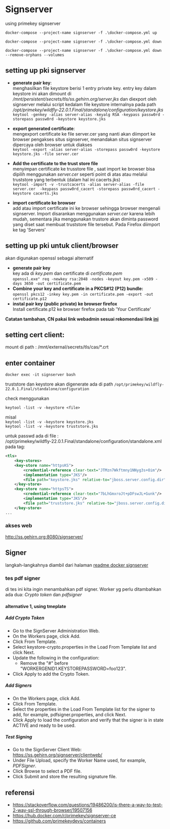 # Signserver

using primekey signserver

`docker-compose --project-name signserver -f .\docker-compose.yml up`

`docker-compose --project-name signserver -f .\docker-compose.yml down`

`docker-compose --project-name signserver -f .\docker-compose.yml down --remove-orphans --volumes`


## setting up pki signserver

 - **generate pair key**:   
   menghasilkan file keystore berisi 1 entry private key. entry key dalam keystore ini akan dimount di */mnt/persistent/secrets/tls/ss.gehirn.org/server.jks* dan diexport oleh signserver melalui script kedalam file keystore internalnya pada path */opt/primekey/wildfly-22.0.1.Final/standalone/configuration/keystore.jks*      
  `keytool -genkey -alias server-alias -keyalg RSA -keypass passw0rd -storepass passw0rd -keystore keystore.jks`

 - **export generated certificate**:   
   mengexport certificate ke file server.cer yang nanti akan diimport ke browser pengakses situs signserver, menandakan situs signserver dipercaya oleh browser untuk diakses   
   `keytool -export -alias server-alias -storepass passw0rd -keystore keystore.jks -file server.cer`
 - **Add the certificate to the trust store file**  
   menyimpan certificate ke trusstore file , saat import ke browser bisa dipilih menggunakan *server.cer* seperti point di atas atau melalui truststore yang terbentuk (dalam hal ini cacerts.jks)   
   `keytool -import -v -trustcacerts -alias server-alias -file server.cer  -keypass passw0rd_cacert -storepass passw0rd_cacert -keystore cacerts.jks`
 - **import certificate ke browser**   
   add atau import certificate ini ke browser sehingga browser mengenali signserver. Import disarankan menggunakan *server.cer* karena lebih mudah, sementara jika menggunakan trustore akan diminta password yang diset saat membuat truststore file tersebut. Pada Firefox diimport ke tag 'Servers'

## setting up pki untuk client/browser

akan digunakan openssl sebagai alternatif
 - **generate pair key**   
   key ada di *key.pem* dan certificate di *certificate.pem*   
   `openssl.exe" req -newkey rsa:2048 -nodes -keyout key.pem -x509 -days 3650 -out certificate.pem`
 - **Combine your key and certificate in a PKCS#12 (P12) bundle:**   
   `openssl pkcs12 -inkey key.pem -in certificate.pem -export -out certificate.p12`
 - **instal pair key (public private) ke browser firefox**   
   Install certificate.p12 ke browser firefox pada tab 'Your Certificate'
 

**Catatan tambahan, CN pakai link webadmin sesuai rekomendasi link [ini](https://stackoverflow.com/questions/19486200/is-there-a-way-to-test-2-way-ssl-through-browser/19507156)**

## setting cert client:

mount di path : /mnt/external/secrets/tls/cas/*.crt

## enter container

`docker exec -it signserver bash`

truststore dan keystore akan digenerate ada di path `/opt/primekey/wildfly-22.0.1.Final/standalone/configuration`

check menggunakan 

`keytool -list -v -keystore <file>`

misal   
`keytool -list -v -keystore keystore.jks`   
`keytool -list -v -keystore truststore.jks`   

untuk passwd ada di file :   
/opt/primekey/wildfly-22.0.1.Final/standalone/configuration/standalone.xml   
pada tag:   

```xml
<tls>
    <key-stores>
    <key-store name="httpsKS">
        <credential-reference clear-text="JTMzn7Wkftmny1NNyg3s+Oim"/>
        <implementation type="JKS"/>
        <file path="keystore.jks" relative-to="jboss.server.config.dir"/>
    </key-store>
    <key-store name="httpsTS">
        <credential-reference clear-text="7bLhGmxroJt+pDFswJL+Gunk"/>
        <implementation type="JKS"/>
        <file path="truststore.jks" relative-to="jboss.server.config.dir"/>
    </key-store>
...
```


### akses web

http://ss.gehirn.org:8080/signserver/

## Signer

langkah-langkahnya diambil dari halaman [readme docker signserver](https://hub.docker.com/r/primekey/signserver-ce) 

### tes pdf signer 

di tes ini kita ingin menambahkan pdf signer. Worker yg perlu ditambahkan ada dua: *Crypto token* dan *pdfsigner*

#### alternative 1, using tmeplate

##### Add Crypto Token

 - Go to the SignServer Administration Web.
 - On the Workers page, click Add.
 - Click From Template.
 - Select keystore-crypto.properties in the Load From Template list and click Next.
 - Update the following in the configuration:
    - Remove the "#" before "WORKERGENID1.KEYSTOREPASSWORD=foo123".
 - Click Apply to add the Crypto Token.

##### Add Signers

 - On the Workers page, click Add.
 - Click From Template.
 - Select the properties in the Load From Template list for the signer to add, for example, pdfsigner.properties, and click Next.
 - Click Apply to load the configuration and verify that the signer is in state ACTIVE and ready to be used.

##### Test Signing

 - Go to the SignServer Client Web: https://ss.gehirn.org/signserver/clientweb/
 - Under File Upload, specify the Worker Name used, for example, *PDFSigner*.
 - Click Browse to select a PDF file.
 - Click Submit and store the resulting signature file.

## referensi

- https://stackoverflow.com/questions/19486200/is-there-a-way-to-test-2-way-ssl-through-browser/19507156
- https://hub.docker.com/r/primekey/signserver-ce
- https://github.com/primekeydevs/containers
